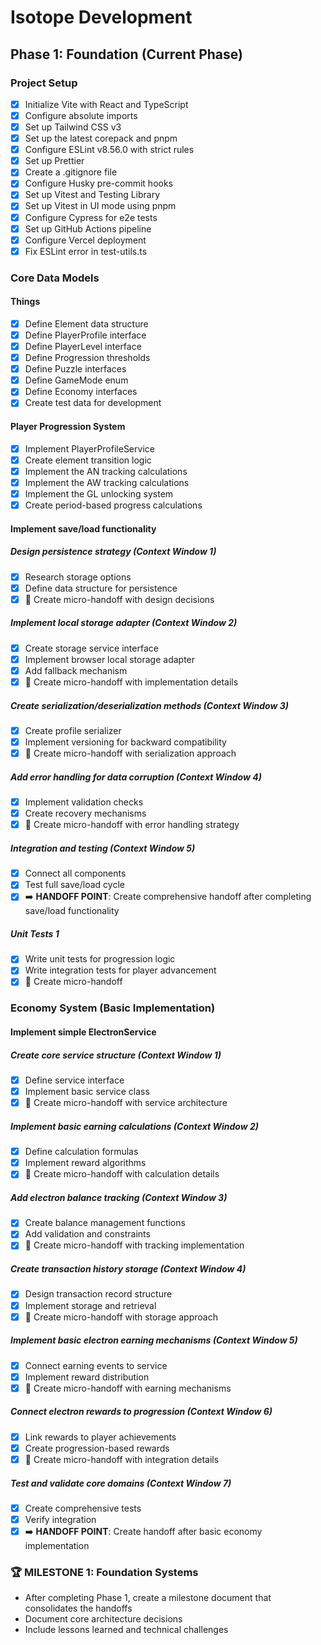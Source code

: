 # Isotope Development

## Phase 1: Foundation (Current Phase)

### Project Setup

- [x] Initialize Vite with React and TypeScript
- [x] Configure absolute imports
- [x] Set up Tailwind CSS v3
- [x] Set up the latest corepack and pnpm
- [x] Configure ESLint v8.56.0 with strict rules
- [x] Set up Prettier
- [x] Create a .gitignore file
- [x] Configure Husky pre-commit hooks
- [x] Set up Vitest and Testing Library
- [x] Set up Vitest in UI mode using pnpm
- [x] Configure Cypress for e2e tests
- [x] Set up GitHub Actions pipeline
- [x] Configure Vercel deployment
- [x] Fix ESLint error in test-utils.ts

### Core Data Models

#### Things

- [x] Define Element data structure
- [x] Define PlayerProfile interface
- [x] Define PlayerLevel interface
- [x] Define Progression thresholds
- [x] Define Puzzle interfaces
- [x] Define GameMode enum
- [x] Define Economy interfaces
- [x] Create test data for development

#### Player Progression System

- [x] Implement PlayerProfileService
- [x] Create element transition logic
- [x] Implement the AN tracking calculations
- [x] Implement the AW tracking calculations
- [x] Implement the GL unlocking system
- [x] Create period-based progress calculations

#### Implement save/load functionality

##### Design persistence strategy (Context Window 1)

- [x] Research storage options
- [x] Define data structure for persistence
- [x] 📝 Create micro-handoff with design decisions

##### Implement local storage adapter (Context Window 2)

- [x] Create storage service interface
- [x] Implement browser local storage adapter
- [x] Add fallback mechanism
- [x] 📝 Create micro-handoff with implementation details

##### Create serialization/deserialization methods (Context Window 3)

- [x] Create profile serializer
- [x] Implement versioning for backward compatibility
- [x] 📝 Create micro-handoff with serialization approach

##### Add error handling for data corruption (Context Window 4)

- [x] Implement validation checks
- [x] Create recovery mechanisms
- [x] 📝 Create micro-handoff with error handling strategy

##### Integration and testing (Context Window 5)

- [x] Connect all components
- [x] Test full save/load cycle
- [x] ➡️ **HANDOFF POINT**: Create comprehensive handoff after completing save/load functionality

##### Unit Tests 1

- [x] Write unit tests for progression logic
- [x] Write integration tests for player advancement
- [x] 📝 Create micro-handoff

### Economy System (Basic Implementation)

#### Implement simple ElectronService

##### Create core service structure (Context Window 1)

- [x] Define service interface
- [x] Implement basic service class
- [x] 📝 Create micro-handoff with service architecture

##### Implement basic earning calculations (Context Window 2)

- [x] Define calculation formulas
- [x] Implement reward algorithms
- [x] 📝 Create micro-handoff with calculation details

##### Add electron balance tracking (Context Window 3)

- [x] Create balance management functions
- [x] Add validation and constraints
- [x] 📝 Create micro-handoff with tracking implementation

##### Create transaction history storage (Context Window 4)

- [x] Design transaction record structure
- [x] Implement storage and retrieval
- [x] 📝 Create micro-handoff with storage approach

##### Implement basic electron earning mechanisms (Context Window 5)

- [x] Connect earning events to service
- [x] Implement reward distribution
- [x] 📝 Create micro-handoff with earning mechanisms

##### Connect electron rewards to progression (Context Window 6)

- [x] Link rewards to player achievements
- [x] Create progression-based rewards
- [x] 📝 Create micro-handoff with integration details

##### Test and validate core domains (Context Window 7)

- [x] Create comprehensive tests
- [x] Verify integration
- [x] ➡️ **HANDOFF POINT**: Create handoff after basic economy implementation

### 🏆 **MILESTONE 1: Foundation Systems**

- After completing Phase 1, create a milestone document that consolidates the handoffs
- Document core architecture decisions
- Include lessons learned and technical challenges
